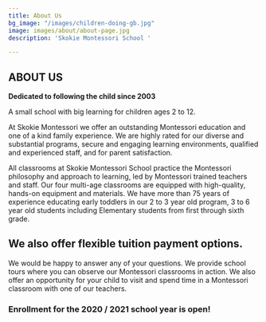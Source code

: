 ```yaml
---
title: About Us
bg_image: "/images/children-doing-gb.jpg"
image: images/about/about-page.jpg
description: 'Skokie Montessori School '

---
```

## ABOUT US

**Dedicated to following the child since 2003**

A small school with big learning for children ages 2 to 12.

At Skokie Montessori we offer an outstanding Montessori education and one of a kind family experience. We are highly rated for our diverse and substantial programs, secure and engaging learning environments, qualified and experienced staff, and for parent satisfaction.

All classrooms at Skokie Montessori School practice the Montessori philosophy and approach to learning, led by Montessori trained teachers and staff. Our four multi-age classrooms are equipped with high-quality, hands-on equipment and materials. We have more than 75 years of experience educating early toddlers in our 2 to 3 year old program, 3 to 6 year old students including Elementary students from first through sixth grade.

## We also offer flexible tuition payment options.

We would be happy to answer any of your questions. We provide school tours where you can observe our Montessori classrooms in action. We also offer an opportunity for your child to visit and spend time in a Montessori classroom with one of our teachers.

### Enrollment for the 2020 / 2021 school year is open!